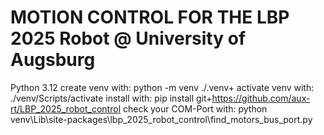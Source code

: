 # MOTION CONTROL FOR THE LBP 2025 Robot @ University of Augsburg

 Python 3.12
 create venv with: python -m venv ./.venv+
 activate venv with: ./venv/Scripts/activate
 install with: pip install git+https://github.com/aux-rt/LBP_2025_robot_control
 check your COM-Port with: python venv\Lib\site-packages\lbp_2025_robot_control\find_motors_bus_port.py
